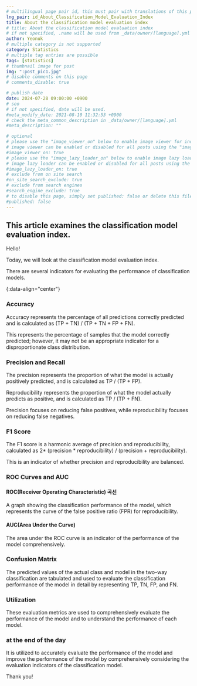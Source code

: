 ```yaml
---
# multilingual page pair id, this must pair with translations of this page. (This name must be unique)
lng_pair: id_About_Classification_Model_Evaluation_Index
title: About the classification model evaluation index
# title: About the classification model evaluation index
# if not specified, .name will be used from _data/owner/[language].yml
author: Yeonuk
# multiple category is not supported
category: Statistics
# multiple tag entries are possible
tags: [statistics]
# thumbnail image for post
img: ":post_pic1.jpg"
# disable comments on this page
# comments_disable: true

# publish date
date: 2024-07-28 09:00:00 +0900
# seo
# if not specified, date will be used.
#meta_modify_date: 2021-08-10 11:32:53 +0900
# check the meta_common_description in _data/owner/[language].yml
#meta_description: ""

# optional
# please use the "image_viewer_on" below to enable image viewer for individual pages or posts (_posts/ or [language]/_posts folders).
# image viewer can be enabled or disabled for all posts using the "image_viewer_posts: true" setting in _data/conf/main.yml.
#image_viewer_on: true
# please use the "image_lazy_loader_on" below to enable image lazy loader for individual pages or posts (_posts/ or [language]/_posts folders).
# image lazy loader can be enabled or disabled for all posts using the "image_lazy_loader_posts: true" setting in _data/conf/main.yml.
#image_lazy_loader_on: true
# exclude from on site search
#on_site_search_exclude: true
# exclude from search engines
#search_engine_exclude: true
# to disable this page, simply set published: false or delete this file
#published: false
---
```


<!-- outline-start -->

## This article examines the classification model evaluation index.

Hello!

Today, we will look at the classification model evaluation index.

There are several indicators for evaluating the performance of classification models.

{:data-align="center"}

<!-- outline-end -->

### Accuracy

Accuracy represents the percentage of all predictions correctly predicted and is calculated as (TP + TN) / (TP + TN + FP + FN).

This represents the percentage of samples that the model correctly predicted; however, it may not be an appropriate indicator for a disproportionate class distribution.

### Precision and Recall

The precision represents the proportion of what the model is actually positively predicted, and is calculated as TP / (TP + FP).

Reproducibility represents the proportion of what the model actually predicts as positive, and is calculated as TP / (TP + FN).

Precision focuses on reducing false positives, while reproducibility focuses on reducing false negatives.

### F1 Score

The F1 score is a harmonic average of precision and reproducibility, calculated as 2* (precision * reproducibility) / (precision + reproducibility).

This is an indicator of whether precision and reproducibility are balanced.

### ROC Curves and AUC

#### ROC(Receiver Operating Characteristic) 곡선

A graph showing the classification performance of the model, which represents the curve of the false positive ratio (FPR) for reproducibility.

#### AUC(Area Under the Curve)

The area under the ROC curve is an indicator of the performance of the model comprehensively.

### Confusion Matrix

The predicted values of the actual class and model in the two-way classification are tabulated and used to evaluate the classification performance of the model in detail by representing TP, TN, FP, and FN.

### Utilization

These evaluation metrics are used to comprehensively evaluate the performance of the model and to understand the performance of each model.

### at the end of the day

It is utilized to accurately evaluate the performance of the model and improve the performance of the model by comprehensively considering the evaluation indicators of the classification model.

Thank you!
